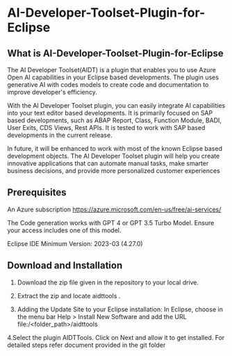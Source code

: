 # AI-Developer-Toolset-Plugin-for-Eclipse
## What is AI-Developer-Toolset-Plugin-for-Eclipse
The AI Developer Toolset(AIDT) is a plugin that enables you to use Azure Open AI capabilities in your Eclipse based developments. The plugin uses generative AI with codes models to create code and documentation to improve developer's efficiency.

With the AI Developer Toolset plugin, you can easily integrate AI capabilities into your text editor based developments. It is primarily focused on SAP based developments, such as ABAP Report, Class, Function Module, BADI, User Exits, CDS Views, Rest APIs. It is tested to work with SAP based developments in the current release.

In future, it will be enhanced to work with most of the known Eclipse based development objects. The AI Developer Toolset plugin will help you create innovative applications that can automate manual tasks, make smarter business decisions, and provide more personalized customer experiences
## Prerequisites
An Azure subscription  https://azure.microsoft.com/en-us/free/ai-services/

The Code generation works with GPT 4 or GPT 3.5 Turbo Model. Ensure your access includes one of this model.

Eclipse IDE Minimum Version: 2023-03 (4.27.0)

## Download and Installation
1. Download the zip file given in the repository to your local drive.

2. Extract the zip and locate aidttools .

3. Adding the Update Site to your Eclipse installation:
In Eclipse, choose in the menu bar Help > Install New Software and add the URL file:/<folder_path>/aidttools

4.Select the plugin AIDTTools. Click on Next and allow it to get installed. For detailed steps refer document provided in the git folder



